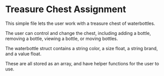 # Treasure Chest Assignment
This simple file lets the user work with a treasure chest of waterbottles.

The user can control and change the chest, including adding a bottle, removing a bottle, viewing a bottle, or moving bottles.

The waterbottle struct contains a string color, a size float, a string brand, and a value float.

These are all stored as an array, and have helper functions for the user to use.
